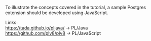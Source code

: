 To illustrate the concepts covered in the tutorial, a sample Postgres extension should be developed using JavaScript.

Links:<br>
https://tada.github.io/pljava/   -> PL/Java <br>
https://github.com/plv8/plv8     -> PL/JavaScript

